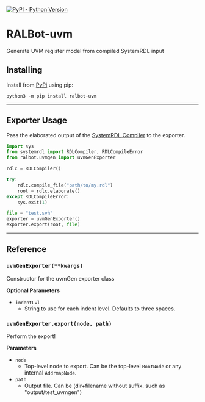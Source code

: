 [![PyPI - Python Version](https://img.shields.io/pypi/pyversions/ralbot-uvm.svg)](https://pypi.org/project/ralbot-uvm)

# RALBot-uvm
Generate UVM register model from compiled SystemRDL input

## Installing
Install from [PyPi](https://pypi.org/project/ralbot-uvm) using pip:

    python3 -m pip install ralbot-uvm

--------------------------------------------------------------------------------

## Exporter Usage
Pass the elaborated output of the [SystemRDL Compiler](http://systemrdl-compiler.readthedocs.io)
to the exporter.

```python
import sys
from systemrdl import RDLCompiler, RDLCompileError
from ralbot.uvmgen import uvmGenExporter

rdlc = RDLCompiler()

try:
    rdlc.compile_file("path/to/my.rdl")
    root = rdlc.elaborate()
except RDLCompileError:
    sys.exit(1)

file = "test.svh"
exporter = uvmGenExporter()
exporter.export(root, file)
```
--------------------------------------------------------------------------------

## Reference

### `uvmGenExporter(**kwargs)`
Constructor for the uvmGen exporter class

**Optional Parameters**

* `indentLvl`
    * String to use for each indent level. Defaults to three spaces.

### `uvmGenExporter.export(node, path)`
Perform the export!

**Parameters**

* `node`
    * Top-level node to export. Can be the top-level `RootNode` or any internal `AddrmapNode`.
* `path`
    * Output file. Can be (dir+filename without suffix. such as "output/test_uvmgen")
